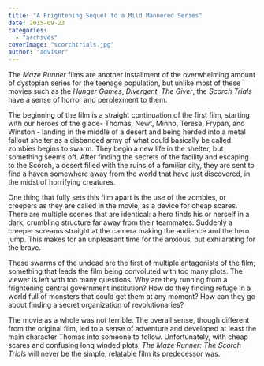 ```yaml
---
title: "A Frightening Sequel to a Mild Mannered Series"
date: 2015-09-23
categories: 
  - "archives"
coverImage: "scorchtrials.jpg"
author: "adviser"
---
```


The _Maze Runner_ films are another installment of the overwhelming amount of dystopian series for the teenage population, but unlike most of these movies such as the _Hunger Games_, _Divergent, The Giver_, the _Scorch Trials_ have a sense of horror and perplexment to them.

The beginning of the film is a straight continuation of the first film, starting with our heroes of the glade- Thomas, Newt, Minho, Teresa, Frypan, and Winston - landing in the middle of a desert and being herded into a metal fallout shelter as a disbanded army of what could basically be called zombies begins to swarm. They begin a new life in the shelter, but something seems off. After finding the secrets of the facility and escaping to the Scorch, a desert filled with the ruins of a familiar city, they are sent to find a haven somewhere away from the world that have just discovered, in the midst of horrifying creatures.

One thing that fully sets this film apart is the use of the zombies, or creepers as they are called in the movie, as a device for cheap scares. There are multiple scenes that are identical: a hero finds his or herself in a dark, crumbling structure far away from their teammates. Suddenly a creeper screams straight at the camera making the audience and the hero jump. This makes for an unpleasant time for the anxious, but exhilarating for the brave.

These swarms of the undead are the first of multiple antagonists of the film; something that leads the film being convoluted with too many plots. The viewer is left with too many questions. Why are they running from a frightening central government institution? How do they finding refuge in a world full of monsters that could get them at any moment? How can they go about finding a secret organization of revolutionaries?

The movie as a whole was not terrible. The overall sense, though different from the original film, led to a sense of adventure and developed at least the main character Thomas into someone to follow. Unfortunately, with cheap scares and confusing long winded plots, _The Maze Runner: The Scorch Trials_ will never be the simple, relatable film its predecessor was.
